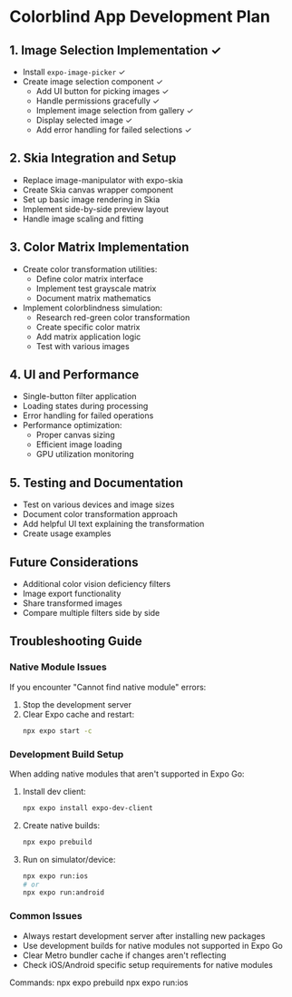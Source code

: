 # Colorblind App Development Plan

## 1. Image Selection Implementation ✓
- Install `expo-image-picker` ✓
- Create image selection component ✓
  - Add UI button for picking images ✓
  - Handle permissions gracefully ✓
  - Implement image selection from gallery ✓
  - Display selected image ✓
  - Add error handling for failed selections ✓

## 2. Skia Integration and Setup
- Replace image-manipulator with expo-skia
- Create Skia canvas wrapper component
- Set up basic image rendering in Skia
- Implement side-by-side preview layout
- Handle image scaling and fitting

## 3. Color Matrix Implementation
- Create color transformation utilities:
  - Define color matrix interface
  - Implement test grayscale matrix
  - Document matrix mathematics
- Implement colorblindness simulation:
  - Research red-green color transformation
  - Create specific color matrix
  - Add matrix application logic
  - Test with various images

## 4. UI and Performance
- Single-button filter application
- Loading states during processing
- Error handling for failed operations
- Performance optimization:
  - Proper canvas sizing
  - Efficient image loading
  - GPU utilization monitoring

## 5. Testing and Documentation
- Test on various devices and image sizes
- Document color transformation approach
- Add helpful UI text explaining the transformation
- Create usage examples

## Future Considerations
- Additional color vision deficiency filters
- Image export functionality
- Share transformed images
- Compare multiple filters side by side

## Troubleshooting Guide

### Native Module Issues
If you encounter "Cannot find native module" errors:
1. Stop the development server
2. Clear Expo cache and restart:
   ```bash
   npx expo start -c
   ```

### Development Build Setup
When adding native modules that aren't supported in Expo Go:
1. Install dev client:
   ```bash
   npx expo install expo-dev-client
   ```
2. Create native builds:
   ```bash
   npx expo prebuild
   ```
3. Run on simulator/device:
   ```bash
   npx expo run:ios
   # or
   npx expo run:android
   ```

### Common Issues
- Always restart development server after installing new packages
- Use development builds for native modules not supported in Expo Go
- Clear Metro bundler cache if changes aren't reflecting
- Check iOS/Android specific setup requirements for native modules

Commands:
npx expo prebuild
npx expo run:ios